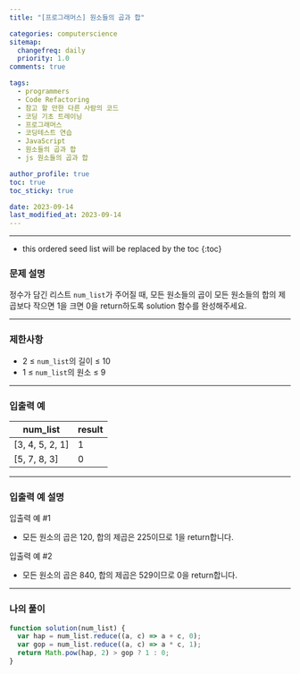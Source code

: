 ```yaml
---
title: "[프로그래머스] 원소들의 곱과 합"

categories: computerscience
sitemap:
  changefreq: daily
  priority: 1.0
comments: true

tags:
  - programmers
  - Code Refactoring
  - 참고 할 만한 다른 사람의 코드
  - 코딩 기초 트레이닝
  - 프로그래머스
  - 코딩테스트 연습
  - JavaScript
  - 원소들의 곱과 합
  - js 원소들의 곱과 합

author_profile: true
toc: true
toc_sticky: true

date: 2023-09-14
last_modified_at: 2023-09-14
---
```


---

<!-- prettier-ignore -->
* this ordered seed list will be replaced by the toc 
{:toc}

### 문제 설명

정수가 담긴 리스트 `num_list`가 주어질 때, 모든 원소들의 곱이 모든 원소들의 합의 제곱보다 작으면 1을 크면 0을 return하도록 solution 함수를 완성해주세요.

---

### 제한사항

- 2 ≤ `num_list`의 길이 ≤ 10
- 1 ≤ `num_list`의 원소 ≤ 9

---

### 입출력 예

| num_list        | result |
| --------------- | ------ |
| [3, 4, 5, 2, 1] | 1      |
| [5, 7, 8, 3]    | 0      |

---

### 입출력 예 설명

입출력 예 #1

- 모든 원소의 곱은 120, 합의 제곱은 225이므로 1을 return합니다.

입출력 예 #2

- 모든 원소의 곱은 840, 합의 제곱은 529이므로 0을 return합니다.

---

### 나의 풀이

```jsx
function solution(num_list) {
  var hap = num_list.reduce((a, c) => a + c, 0);
  var gop = num_list.reduce((a, c) => a * c, 1);
  return Math.pow(hap, 2) > gop ? 1 : 0;
}
```
